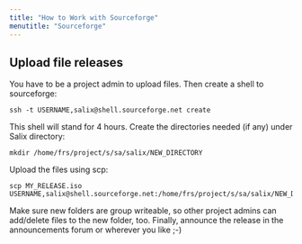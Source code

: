 ```yaml
---
title: "How to Work with Sourceforge"
menutitle: "Sourceforge"
---
```


## Upload file releases 

You have to be a project admin to upload files. Then create a shell to sourceforge:

```
ssh -t USERNAME,salix@shell.sourceforge.net create
```
This shell will stand for 4 hours.
Create the directories needed (if any) under Salix directory:

```
mkdir /home/frs/project/s/sa/salix/NEW_DIRECTORY
```
Upload the files using scp:

```
scp MY_RELEASE.iso USERNAME,salix@shell.sourceforge.net:/home/frs/project/s/sa/salix/NEW_DIRECTORY/
```

Make sure new folders are group writeable, so other project admins can
add/delete files to the new folder, too. Finally, announce the release in the
announcements forum or wherever you like ;-)

